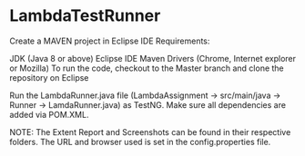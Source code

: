 # LambdaTestRunner
Create a MAVEN project in Eclipse IDE Requirements:

JDK (Java 8 or above)
Eclipse IDE
Maven
Drivers (Chrome, Internet explorer or Mozilla)
To run the code, checkout to the Master branch and clone the repository on Eclipse

Run the LambdaRunner.java file (LambdaAssignment -> src/main/java -> Runner -> LamdaRunner.java) as TestNG. Make sure all dependencies are added via POM.XML.

NOTE: The Extent Report and Screenshots can be found in their respective folders. The URL and browser used is set in the config.properties file.

